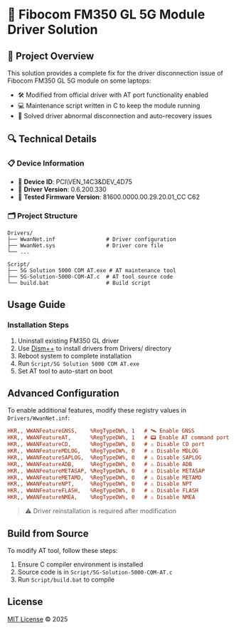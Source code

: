 # 📡 Fibocom FM350 GL 5G Module Driver Solution

## 🚀 Project Overview

This solution provides a complete fix for the driver disconnection issue of Fibocom FM350 GL 5G module on some laptops:

- 🛠️ Modified from official driver with AT port functionality enabled
- 💻 Maintenance script written in C to keep the module running
- 🔌 Solved driver abnormal disconnection and auto-recovery issues

## 🔍 Technical Details

### 📋 Device Information
- 🔹 **Device ID**: PCI\VEN_14C3&amp;DEV_4D75
- 🔹 **Driver Version**: 0.6.200.330
- 🔹 **Tested Firmware Version**: 81600.0000.00.29.20.01_CC C62

### 🗂️ Project Structure
```
Drivers/
├── WwanNet.inf                # Driver configuration
├── WwanNet.sys                # Driver core file
└── ...

Script/
├── 5G Solution 5000 COM AT.exe # AT maintenance tool
├── 5G-Solution-5000-COM-AT.c  # AT tool source code
└── build.bat                  # Build script
```

## Usage Guide

### Installation Steps
1. Uninstall existing FM350 GL driver
2. Use [Dism++](https://github.com/Chuyu-Team/Dism-Multi-language) to install drivers from Drivers/ directory
3. Reboot system to complete installation
4. Run `Script/5G Solution 5000 COM AT.exe`
5. Set AT tool to auto-start on boot

## Advanced Configuration

To enable additional features, modify these registry values in `Drivers/WwanNet.inf`:

```ini
HKR,, WWANFeatureGNSS,    %RegTypeDW%, 1   # 🛰️ Enable GNSS
HKR,, WWANFeatureAT,      %RegTypeDW%, 1   # 📟 Enable AT command port
HKR,, WWANFeatureCD,      %RegTypeDW%, 0   # ⚠️ Disable CD port
HKR,, WWANFeatureMDLOG,   %RegTypeDW%, 0   # ⚠️ Disable MDLOG
HKR,, WWANFeatureSAPLOG,  %RegTypeDW%, 0   # ⚠️ Disable SAPLOG
HKR,, WWANFeatureADB,     %RegTypeDW%, 0   # ⚠️ Disable ADB
HKR,, WWANFeatureMETASAP, %RegTypeDW%, 0   # ⚠️ Disable METASAP
HKR,, WWANFeatureMETAMD,  %RegTypeDW%, 0   # ⚠️ Disable METAMD
HKR,, WWANFeatureNPT,     %RegTypeDW%, 0   # ⚠️ Disable NPT
HKR,, WWANFeatureFLASH,   %RegTypeDW%, 0   # ⚠️ Disable FLASH
HKR,, WWANFeatureNMEA,    %RegTypeDW%, 0   # ⚠️ Disable NMEA
```

> ⚠️ Driver reinstallation is required after modification

## Build from Source

To modify AT tool, follow these steps:

1. Ensure C compiler environment is installed
2. Source code is in `Script/5G-Solution-5000-COM-AT.c`
3. Run `Script/build.bat` to compile

## License

[MIT License](LICENSE) © 2025
